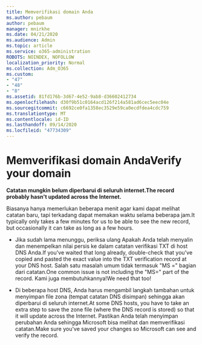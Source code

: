 ```yaml
---
title: Memverifikasi domain Anda
ms.author: pebaum
author: pebaum
manager: mnirkhe
ms.date: 04/21/2020
ms.audience: Admin
ms.topic: article
ms.service: o365-administration
ROBOTS: NOINDEX, NOFOLLOW
localization_priority: Normal
ms.collection: Adm_O365
ms.custom:
- "47"
- "48"
- "8"
ms.assetid: 81fd176b-3d67-4e52-9ab8-d36602412734
ms.openlocfilehash: d30f9b51c0164acd126f214a581ad6cec5eec04e
ms.sourcegitcommit: c6692ce0fa1358ec3529e59ca0ecdfdea4cdc759
ms.translationtype: MT
ms.contentlocale: id-ID
ms.lasthandoff: 09/14/2020
ms.locfileid: "47734309"
---
```

# <a name="verify-your-domain"></a><span data-ttu-id="89a84-102">Memverifikasi domain Anda</span><span class="sxs-lookup"><span data-stu-id="89a84-102">Verify your domain</span></span>

 <span data-ttu-id="89a84-103">**Catatan mungkin belum diperbarui di seluruh internet.**</span><span class="sxs-lookup"><span data-stu-id="89a84-103">**The record probably hasn't updated across the Internet.**</span></span>
  
<span data-ttu-id="89a84-104">Biasanya hanya memerlukan beberapa menit agar kami dapat melihat catatan baru, tapi terkadang dapat memakan waktu selama beberapa jam.</span><span class="sxs-lookup"><span data-stu-id="89a84-104">It typically only takes a few minutes for us to be able to see the new record, but occasionally it can take as long as a few hours.</span></span> 
  
- <span data-ttu-id="89a84-105">Jika sudah lama menunggu, periksa ulang Apakah Anda telah menyalin dan menempelkan nilai persis ke dalam catatan verifikasi TXT di host DNS Anda.</span><span class="sxs-lookup"><span data-stu-id="89a84-105">If you've waited that long already, double-check that you've copied and pasted the exact value into the TXT verification record at your DNS host.</span></span> <span data-ttu-id="89a84-106">Salah satu masalah umum tidak termasuk "MS =" bagian dari catatan.</span><span class="sxs-lookup"><span data-stu-id="89a84-106">One common issue is not including the "MS=" part of the record.</span></span> <span data-ttu-id="89a84-107">Kami juga membutuhkannya!</span><span class="sxs-lookup"><span data-stu-id="89a84-107">We need that too!</span></span>

- <span data-ttu-id="89a84-108">Di beberapa host DNS, Anda harus mengambil langkah tambahan untuk menyimpan file zona (tempat catatan DNS disimpan) sehingga akan diperbarui di seluruh internet.</span><span class="sxs-lookup"><span data-stu-id="89a84-108">At some DNS hosts, you have to take an extra step to save the zone file (where the DNS record is stored) so that it will update across the Internet.</span></span> <span data-ttu-id="89a84-109">Pastikan Anda telah menyimpan perubahan Anda sehingga Microsoft bisa melihat dan memverifikasi catatan.</span><span class="sxs-lookup"><span data-stu-id="89a84-109">Make sure you've saved your changes so Microsoft can see and verify the record.</span></span>
